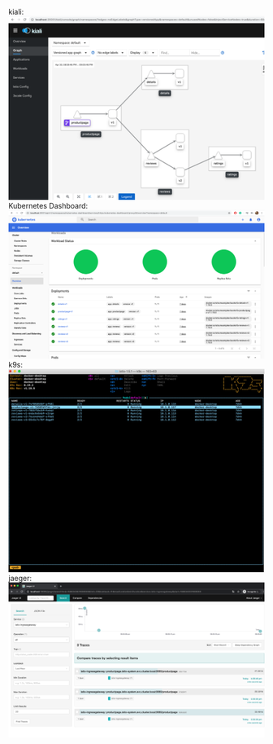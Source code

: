 kiali:
![Image description | width=100](w1/Screen%20Shot%202020-04-30%20at%209.00.47%20PM.png)
Kubernetes Dashboard:
![Image description | width=100](w1/Screen%20Shot%202020-04-30%20at%209.01.31%20PM.png)
k9s:
![Image description | width=100](w1/Screen%20Shot%202020-04-30%20at%209.02.44%20PM.png)
jaeger:
![Image description | width=100](w1/Screen%20Shot%202020-05-01%20at%205.34.27%20PM.png)
